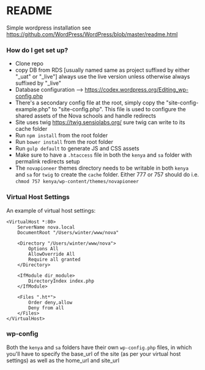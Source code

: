 # README #

Simple wordpress installation  see https://github.com/WordPress/WordPress/blob/master/readme.html


### How do I get set up? ###

* Clone repo
* copy DB from RDS [usually named  same as project suffixed by either "_uat" or "_live"] always use the live version unless otherwise always suffixed by "_live"
* Database configuration --> https://codex.wordpress.org/Editing_wp-config.php
* There's a secondary config file at the root, simply copy the "site-config-example.php" to "site-config.php". This file is used to configure the shared assets of the Nova schools and handle redirects 
* Site uses twig https://twig.sensiolabs.org/  sure twig can write to its cache folder
* Run `npm install` from the root folder
* Run `bower install` from the root folder
* Run `gulp default` to generate JS and CSS assets
* Make sure to have a `.htaccess` file in both the `kenya` and `sa` folder with permalink redirects setup
* The `novapioneer` themes directory needs to be writable in both `kenya` and `sa` for `twig` to create the `cache` folder.
Either 777 or 757 should do i.e. `chmod 757 kenya/wp-content/themes/novapioneer`

### Virtual Host Settings

An example of virtual host settings:

    <VirtualHost *:80>
        ServerName nova.local
        DocumentRoot "/Users/winter/www/nova"
    
        <Directory "/Users/winter/www/nova">
            Options All
            AllowOverride All
            Require all granted
        </Directory>
    
        <IfModule dir_module>
            DirectoryIndex index.php
        </IfModule>
    
        <Files ".ht*">
            Order deny,allow
            Deny from all
        </Files>
    </VirtualHost>
    
### wp-config

Both the `kenya` and `sa` folders have their own `wp-config.php` files, in which you'll have to specify the base_url of the site 
(as per your virtual host settings) as well as the home_url and site_url
